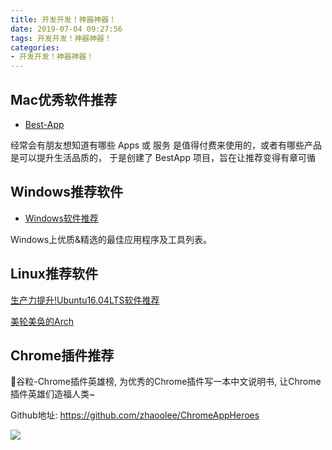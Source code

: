 ```yaml
---
title: 开发开发！神器神器！
date: 2019-07-04 09:27:56
tags: 开发开发！神器神器！
categories:
- 开发开发！神器神器！
---
```



## Mac优秀软件推荐

- [Best-App](https://github.com/hzlzh/Best-App)

经常会有朋友想知道有哪些 Apps 或 服务 是值得付费来使用的，或者有哪些产品是可以提升生活品质的， 于是创建了 BestApp 项目，旨在让推荐变得有章可循





## Windows推荐软件



- [Windows软件推荐](https://github.com/Awesome-Windows/Awesome/blob/master/README-cn.md)

Windows上优质&精选的最佳应用程序及工具列表。



## Linux推荐软件



[生产力提升!Ubuntu16.04LTS软件推荐](https://www.jianshu.com/p/49bac90a8a08)



[美轮美奂的Arch](https://www.jianshu.com/p/3d3da6b930a1)





## Chrome插件推荐



🌈谷粒-Chrome插件英雄榜, 为优秀的Chrome插件写一本中文说明书, 让Chrome插件英雄们造福人类~ 



Github地址:  https://github.com/zhaoolee/ChromeAppHeroes



![](https://camo.githubusercontent.com/49ec34b4844345657c223e0091a067bc1eafb930/68747470733a2f2f75706c6f61642d696d616765732e6a69616e7368752e696f2f75706c6f61645f696d616765732f333230333834312d346630623233396133626234336265382e6a7067)